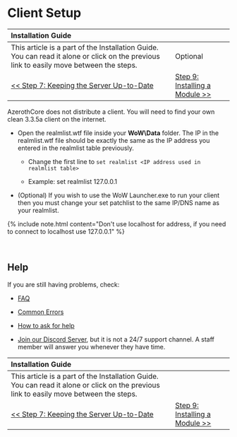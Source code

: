 # Client Setup

| Installation Guide | |
| :- | :- |
| This article is a part of the Installation Guide. You can read it alone or click on the previous link to easily move between the steps. | Optional |
| [<< Step 7: Keeping the Server Up-to-Date](keeping-the-server-up-to-date.md) | [Step 9: Installing a Module >>](installing-a-module.md) |

AzerothCore does not distribute a client. You will need to find your own clean 3.3.5a client on the internet.

- Open the realmlist.wtf file inside your **WoW\Data** folder. The IP in the realmlist.wtf file should be exactly the same as the IP address you entered in the realmlist table previously.

    - Change the first line to `set realmlist <IP address used in realmlist table>`
    
    - Example: set realmlist 127.0.0.1

- (Optional) If you wish to use the WoW Launcher.exe to run your client then you must change your set patchlist to the same IP/DNS name as your realmlist.

{% include note.html content="Don't use localhost for address, if you need to connect to localhost use 127.0.0.1" %}

<br>

## Help

If you are still having problems, check:

* [FAQ](faq.md)

* [Common Errors](common-errors.md)

* [How to ask for help](how-to-ask-for-help.md)

* [Join our Discord Server](https://discord.gg/gkt4y2x), but it is not a 24/7 support channel. A staff member will answer you whenever they have time.

| Installation Guide | |
| :- | :- |
| This article is a part of the Installation Guide. You can read it alone or click on the previous link to easily move between the steps. |
| [<< Step 7: Keeping the Server Up-to-Date](keeping-the-server-up-to-date.md) | [Step 9: Installing a Module >>](installing-a-module.md) |
